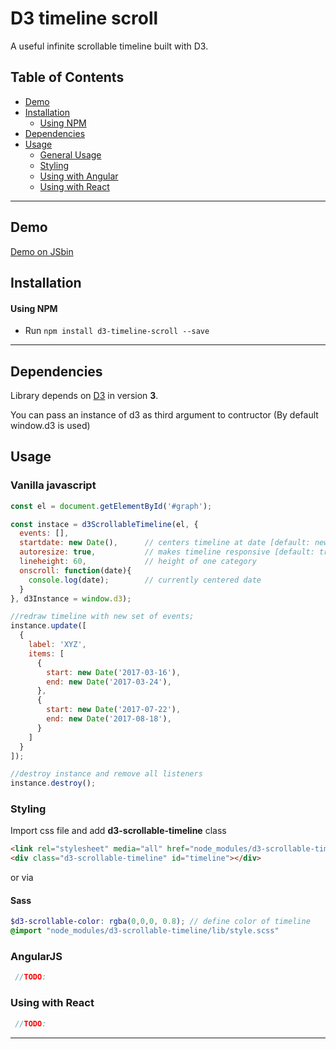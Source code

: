 # D3 timeline scroll

A useful infinite scrollable timeline built with D3.


## Table of Contents

- [Demo](#demo)
- [Installation](#installation)
  - [Using NPM](#using-npm)
- [Dependencies](#dependencies)
- [Usage](#usage)
  - [General Usage](#vanilla-javascript)
  - [Styling](#styling)
  - [Using with Angular](#using-with-angular)
  - [Using with React](#using-with-react)
  
---


## Demo
[Demo on JSbin](https://jsbin.com/)

## Installation
#### Using NPM

- Run `npm install d3-timeline-scroll --save`

---


## Dependencies
Library depends on [D3](https://d3js.org) in version **3**.

You can pass an instance of d3 as third argument to contructor (By default window.d3 is used)

## Usage
### Vanilla javascript

```javascript
const el = document.getElementById('#graph');

const instace = d3ScrollableTimeline(el, {
  events: [],
  startdate: new Date(),      // centers timeline at date [default: new Date()]
  autoresize: true,           // makes timeline responsive [default: true]
  lineheight: 60,             // height of one category
  onscroll: function(date){
    console.log(date);        // currently centered date
  }
}, d3Instance = window.d3);

//redraw timeline with new set of events;
instance.update([
  {
    label: 'XYZ',
    items: [
      {
        start: new Date('2017-03-16'),
        end: new Date('2017-03-24'),
      },
      {
        start: new Date('2017-07-22'),
        end: new Date('2017-08-18'),
      }
    ]
  }
]);

//destroy instance and remove all listeners
instance.destroy();

```

### Styling

Import css file and add **d3-scrollable-timeline** class
``` html
<link rel="stylesheet" media="all" href="node_modules/d3-scrollable-timeline/lib/style.css" />
<div class="d3-scrollable-timeline" id="timeline"></div>
```
or via
#### Sass
```scss
$d3-scrollable-color: rgba(0,0,0, 0.8); // define color of timeline
@import "node_modules/d3-scrollable-timeline/lib/style.scss"
```


### AngularJS
```javascript
 //TODO:
```

### Using with React
```javascript
 //TODO:
```

---

